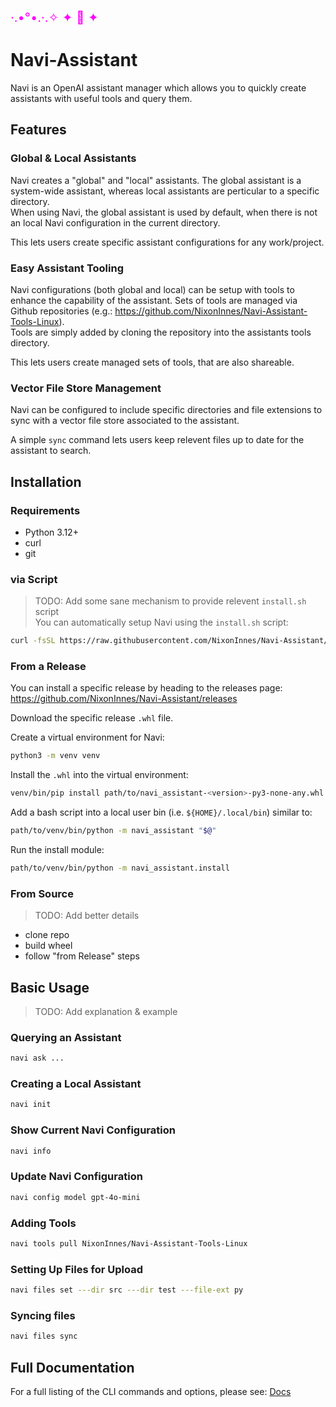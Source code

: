 
<span style="color: magenta; font-size: 20px;">·.•°•.·.✧ ✦ 🧚 ✦</span> 
# Navi-Assistant

Navi is an OpenAI assistant manager which allows you to quickly create assistants with useful tools and query them.

## Features
### Global & Local Assistants
Navi creates a "global" and "local" assistants. The global assistant is a system-wide assistant, whereas local assistants are perticular to a specific directory.  
When using Navi, the global assistant is used by default, when there is not an local Navi configuration in the current directory.  

This lets users create specific assistant configurations for any work/project.

### Easy Assistant Tooling
Navi configurations (both global and local) can be setup with tools to enhance the capability of the assistant. Sets of tools are managed via Github repositories (e.g.: https://github.com/NixonInnes/Navi-Assistant-Tools-Linux).  
Tools are simply added by cloning the repository into the assistants tools directory.  

This lets users create managed sets of tools, that are also shareable.

### Vector File Store Management
Navi can be configured to include specific directories and file extensions to sync with a vector file store associated to the assistant. 

A simple `sync` command lets users keep relevent files up to date for the assistant to search.

## Installation

### Requirements
 - Python 3.12+
 - curl
 - git

 ### via Script
 > TODO: Add some sane mechanism to provide relevent `install.sh` script  
 You can automatically setup Navi using the `install.sh` script:
 ```bash
 curl -fsSL https://raw.githubusercontent.com/NixonInnes/Navi-Assistant/v0.1.2/install.sh | bash
 ```

 ### From a Release
 You can install a specific release by heading to the releases page: https://github.com/NixonInnes/Navi-Assistant/releases

Download the specific release `.whl` file.

Create a virtual environment for Navi:  
```bash
python3 -m venv venv
```

Install the `.whl` into the virtual environment:
```bash
venv/bin/pip install path/to/navi_assistant-<version>-py3-none-any.whl
```

Add a bash script into a local user bin (i.e. `${HOME}/.local/bin`) similar to:
```bash
path/to/venv/bin/python -m navi_assistant "$@"
```

Run the install module:
```bash
path/to/venv/bin/python -m navi_assistant.install
```

### From Source
> TODO: Add better details
- clone repo
- build wheel
- follow "from Release" steps

## Basic Usage
> TODO: Add explanation & example 

### Querying an Assistant
```bash
navi ask ...
```

### Creating a Local Assistant
```bash
navi init
```

### Show Current Navi Configuration
```bash
navi info
```

### Update Navi Configuration
```bash
navi config model gpt-4o-mini
```

### Adding Tools
```bash
navi tools pull NixonInnes/Navi-Assistant-Tools-Linux
```

### Setting Up Files for Upload
```bash
navi files set ---dir src ---dir test ---file-ext py
```

### Syncing files
```bash
navi files sync
```

## Full Documentation
For a full listing of the CLI commands and options, please see: [Docs](docs/index.md)